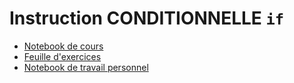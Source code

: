 # Instruction CONDITIONNELLE `if`
* [Notebook de cours](https://github.com/thfruchart/1nsi/blob/main/03/COURS_IF_Condition.ipynb)
* [Feuille d'exercices](https://github.com/thfruchart/1nsi/blob/main/03/EXERCICES-IF-condition.pdf)
* [Notebook de travail personnel](https://github.com/thfruchart/1nsi/blob/main/03/TRAVAIL_PERSO_if_elif_else.ipynb)
